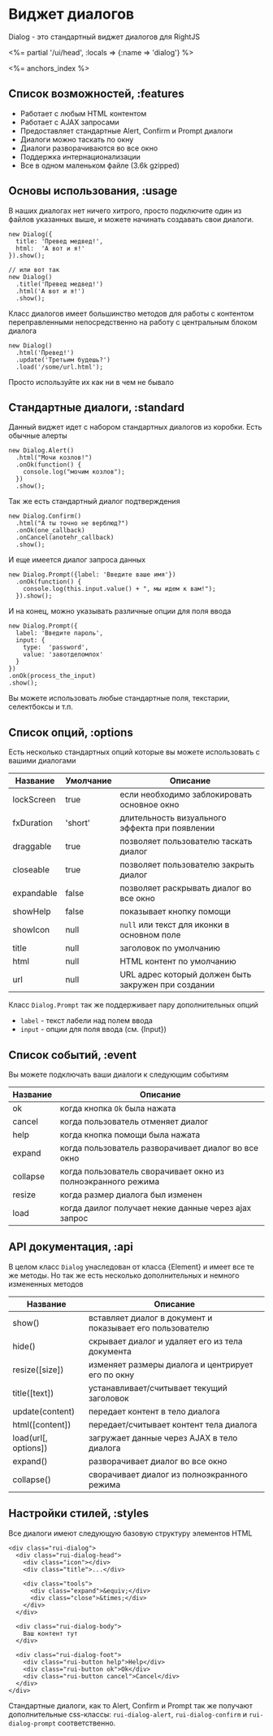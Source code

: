 # Виджет диалогов

Dialog - это стандартный виджет диалогов для RightJS

<%= partial '/ui/head', :locals => {:name => 'dialog'} %>

<%= anchors_index %>


## Список возможностей, :features

* Работает с любым HTML контентом
* Работает с AJAX запросами
* Предоставляет стандартные Alert, Confirm и Prompt диалоги
* Диалоги можно таскать по окну
* Диалоги разворачиваются во все окно
* Поддержка интернационализации
* Все в одном маленьком файле (3.6k gzipped)


## Основы использования, :usage

В наших диалогах нет ничего хитрого, просто подключите один из файлов
указанных выше, и можете начинать создавать свои диалоги.

    new Dialog({
      title: 'Превед медвед!',
      html:  'А вот и я!'
    }).show();

    // или вот так
    new Dialog()
      .title('Превед медвед!')
      .html('А вот и я!')
      .show();

Класс диалогов имеет большинство методов для работы с контентом
переправленными непосредственно на работу с центральным блоком диалога

    new Dialog()
      .html('Превед!')
      .update('Третьим будешь?')
      .load('/some/url.html');

Просто используйте их как ни в чем не бывало


## Стандартные диалоги, :standard

Данный виджет идет с набором стандартных диалогов из коробки. Есть обычные
алерты

    new Dialog.Alert()
      .html("Мочи козлов!")
      .onOk(function() {
        console.log("мочим козлов");
      })
      .show();

Так же есть стандартный диалог подтверждения

    new Dialog.Confirm()
      .html("А ты точно не верблюд?")
      .onOk(one_callback)
      .onCancel(anotehr_callback)
      .show();

И еще имеется диалог запроса данных

    new Dialog.Prompt({label: 'Введите ваше имя'})
      .onOk(function() {
        console.log(this.input.value() + ", мы идем к вам!");
      }).show();

И на конец, можно указывать различные опции для поля ввода

    new Dialog.Prompt({
      label: 'Введите пароль',
      input: {
        type:  'password',
        value: 'завотделомлох'
      }
    })
    .onOk(process_the_input)
    .show();

Вы можете использовать любые стандартные поля, текстарии, селектбоксы и т.п.


## Список опций, :options

Есть несколько стандартных опций которые вы можете использовать с вашими
диалогами

Название   | Умолчание | Описание
-----------|---------|-------------------------------------------------------
lockScreen | true    | если необходимо заблокировать основное окно
fxDuration | 'short' | длительность визуального эффекта при появлении
draggable  | true    | позволяет пользователю таскать диалог
closeable  | true    | позволяет пользователю закрыть диалог
expandable | false   | позволяет раскрывать диалог во все окно
showHelp   | false   | показывает кнопку помощи
showIcon   | null    | `null` или текст для иконки в основном поле
title      | null    | заголовок по умолчанию
html       | null    | HTML контент по умолчанию
url        | null    | URL адрес который должен быть закружен при создании

Класс `Dialog.Prompt` так же поддерживает пару дополнительных опций

* `label` - текст лабели над полем ввода
* `input` - опции для поля ввода (см. {Input})


## Список событий, :event

Вы можете подключать ваши диалоги к следующим событиям

Название | Описание
---------|---------------------------------------------------
ok       | когда кнопка `Ok` была нажата
cancel   | когда пользователь отменяет диалог
help     | когда кнопка помощи была нажата
expand   | когда пользователь разворачивает диалог во все окно
collapse | когда пользователь сворачивает окно из полноэкранного режима
resize   | когда размер диалога был изменен
load     | когда даилог получает некие данные через ajax запрос


## API документация, :api

В целом класс `Dialog` унаследован от класса {Element} и имеет все те же
методы. Но так же есть несколько дополнительных и немного измененных методов

Название             | Описание
---------------------|------------------------------------------------------
show()               | вставляет диалог в документ и показывает его пользователю
hide()               | скрывает диалог и удаляет его из тела документа
resize(\[size\])     | изменяет размеры диалога и центрирует его по окну
title(\[text\])      | устанавливает/считывает текущий заголовок
update(content)      | передает контент в тело диалога
html(\[content\])    | передает/считывает контент тела диалога
load(url\[, options\]) | загружает данные через AJAX в тело диалога
expand()             | разворачивает диалог во все окно
collapse()           | сворачивает диалог из полноэкранного режима


## Настройки стилей, :styles

Все диалоги имеют следующую базовую структуру элементов HTML

    <div class="rui-dialog">
      <div class="rui-dialog-head">
        <div class="icon"></div>
        <div class="title">...</div>

        <div class="tools">
          <div class="expand">&equiv;</div>
          <div class="close">&times;</div>
        </div>
      </div>

      <div class="rui-dialog-body">
        Ваш контент тут
      </div>

      <div class="rui-dialog-foot">
        <div class="rui-button help">Help</div>
        <div class="rui-button ok">Ok</div>
        <div class="rui-button cancel">Cancel</div>
      </div>
    </div>

Стандартные диалоги, как то Alert, Confirm и Prompt так же получают
дополнительные css-классы: `rui-dialog-alert`, `rui-dialog-confirm` и
`rui-dialog-prompt` соответственно.
